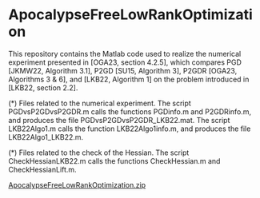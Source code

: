 # ApocalypseFreeLowRankOptimization

This repository contains the Matlab code used to realize the numerical experiment presented in [OGA23, section 4.2.5], which compares PGD [JKMW22, Algorithm 3.1], P2GD [SU15, Algorithm 3], P2GDR [OGA23, Algorithms 3 & 6], and [LKB22, Algorithm 1] on the problem introduced in [LKB22, section 2.2].

(*) Files related to the numerical experiment.
The script PGDvsP2GDvsP2GDR.m calls the functions PGDinfo.m and P2GDRinfo.m, and produces the file PGDvsP2GDvsP2GDR_LKB22.mat.
The script LKB22Algo1.m calls the function LKB22Algo1info.m, and produces the file LKB22Algo1_LKB22.m.

(*) Files related to the check of the Hessian.
The script CheckHessianLKB22.m calls the functions CheckHessian.m and CheckHessianLift.m.

[ApocalypseFreeLowRankOptimization.zip](https://github.com/golikier/ApocalypseFreeLowRankOptimization/files/10406833/ApocalypseFreeLowRankOptimization.zip)
